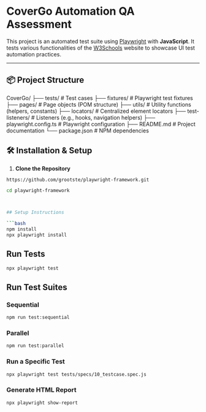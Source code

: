 # CoverGo Automation QA Assessment

This project is an automated test suite using [Playwright](https://playwright.dev/) with **JavaScript**. It tests various functionalities of the [W3Schools](https://www.w3schools.com/) website to showcase UI test automation practices.

---

## 📦 Project Structure

CoverGo/
├── tests/ # Test cases
├── fixtures/ # Playwright test fixtures
├── pages/ # Page objects (POM structure)
├── utils/ # Utility functions (helpers, constants)
├── locators/ # Centralized element locators
├── test-listeners/ # Listeners (e.g., hooks, navigation helpers)
├── playwright.config.ts # Playwright configuration
├── README.md # Project documentation
└── package.json # NPM dependencies


## 🛠️ Installation & Setup

1. **Clone the Repository**

```bash
https://github.com/grootste/playwright-framework.git

cd playwright-framework



## Setup Instructions

```bash
npm install
npx playwright install
```

## Run Tests

```bash
npx playwright test
```

## Run Test Suites

### Sequential
```bash
npm run test:sequential
```

### Parallel
```bash
npm run test:parallel
```

### Run a Specific Test

```bash
npx playwright test tests/specs/10_testcase.spec.js
```

### Generate HTML Report

```bash
npx playwright show-report
```